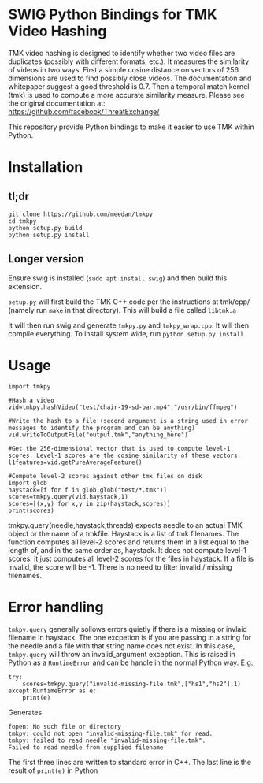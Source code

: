 # SWIG Python Bindings for TMK Video Hashing

TMK video hashing is designed to identify whether two video files are duplicates (possibly with different formats, etc.).
It measures the similarity of videos in two ways. First a simple cosine distance on vectors of 256 dimensions are used to find possibly close videos.
The documentation and whitepaper suggest a good threshold is 0.7.  Then a temporal match kernel (tmk) is used to compute a more accurate similarity measure.
Please see the original documentation at: https://github.com/facebook/ThreatExchange/

This repository provide Python bindings to make it easier to use TMK within Python.

# Installation 

## tl;dr
```
git clone https://github.com/meedan/tmkpy
cd tmkpy
python setup.py build
python setup.py install

```

## Longer version
Ensure swig is installed (`sudo apt install swig`) and then build this extension.

`setup.py` will first build the TMK C++ code per the instructions at tmk/cpp/ (namely run `make` in that directory). This will build a file called `libtmk.a`

It will then run swig and generate `tmkpy.py` and `tmkpy_wrap.cpp`. It will then compile everything.
To install system wide, run `python setup.py install`

# Usage


```
import tmkpy

#Hash a video
vid=tmkpy.hashVideo("test/chair-19-sd-bar.mp4","/usr/bin/ffmpeg")

#Write the hash to a file (second argument is a string used in error messages to identify the program and can be anything)
vid.writeToOutputFile("output.tmk","anything_here")

#Get the 256-dimensional vector that is used to compute level-1 scores. Level-1 scores are the cosine similarity of these vectors.
l1features=vid.getPureAverageFeature()

#Compute level-2 scores against other tmk files on disk
import glob
haystack=[f for f in glob.glob("test/*.tmk")]
scores=tmkpy.query(vid,haystack,1)
scores=[(x,y) for x,y in zip(haystack,scores)]
print(scores)
```

tmkpy.query(needle,haystack,threads) expects needle to an actual TMK object or the name of a tmkfile. Haystack is a list of tmk filenames. The function computes all level-2 scores and returns them in a list equal to the length of, and in the same order as, haystack.  It does not compute level-1 scores: it just computes all level-2 scores for the files in haystack. If a file is invalid, the score will be -1. There is no need to filter invalid / missing filenames. 

# Error handling

`tmkpy.query` generally sollows errors quietly if there is a missing or invlaid filename in haystack. The one excpetion is if you are passing in a string for the needle and a file with that string name does not exist. In this case, `tmkpy.query` will throw an invalid_argument exception. This is raised in Python as a `RuntimeError` and can be handle in the normal Python way. E.g.,

```
try:
	scores=tmkpy.query("invalid-missing-file.tmk",["hs1","hs2"],1)
except RuntimeError as e:
	print(e)
```

Generates
```
fopen: No such file or directory
tmkpy: could not open "invalid-missing-file.tmk" for read.
tmkpy: failed to read needle "invalid-missing-file.tmk".
Failed to read needle from supplied filename
```
The first three lines are written to standard error in C++. The last line is the result of `print(e)` in Python
